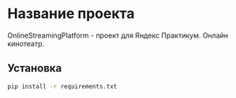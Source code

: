# Название проекта

OnlineStreamingPlatform - проект для Яндекс Практикум. 
Онлайн кинотеатр.
## Установка

```bash
pip install -r requirements.txt